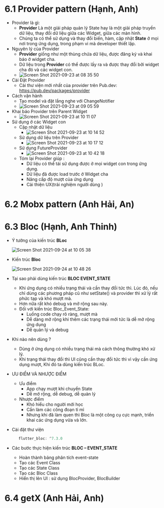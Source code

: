 # 6.1 Provider pattern (Hạnh, Anh)
- Provider là gì:
  - **Provider** Là một giải pháp quản lý State hay là một giải pháp truyền dữ liệu, thay đổi dữ liệu giữa các Widget, giữa các màn hình.
  - Chúng ta có thể sử dụng và thay đổi biến, hàm, cập nhật **State** ở mọi nơi trong ứng dụng, trong phạm vi mà developer thiết lập.
- Nguyên lý của Provider
  - **Provider** giống như một thùng chứa dữ liệu, được đăng ký và khai báo ở widget cha.
  - Dữ liệu trong **Provider** có thể được lấy ra và được thay đổi bởi widget cha đó và các widget con.
  - ![Screen Shot 2021-09-23 at 08 35 50](https://user-images.githubusercontent.com/55979453/134443012-1b18f5dd-358e-4fc2-9e73-4fe6880cfe81.png)
- Cài Đặt Provider
  - Cài thư viện mới nhất của provider trên Pub.dev: https://pub.dev/packages/provider 
- Cách vận hành
  - Tạo model và đặt lắng nghe với ChangeNotifier
  - ![Screen Shot 2021-09-23 at 09 05 59](https://user-images.githubusercontent.com/55979453/134444865-05083cf6-44f5-4463-9023-045b0295cb52.png)
- Khai báo Provider trên Parent Widget
  - ![Screen Shot 2021-09-23 at 10 11 07](https://user-images.githubusercontent.com/55979453/134449550-a851cf0b-61b3-4e78-ba1a-1fcb570a461c.png)
- Sử dụng ở các Widget con
  - Cập nhật dữ liệu
    - ![Screen Shot 2021-09-23 at 10 14 52](https://user-images.githubusercontent.com/55979453/134449815-096e6e85-65e4-4b64-ba80-567bc8170301.png)
  - Sử dụng dữ liệu trên Provider
    - ![Screen Shot 2021-09-23 at 10 17 12](https://user-images.githubusercontent.com/55979453/134449970-0b15767c-1681-4df4-b883-7eb4eefa8cd6.png)
  - Sử dụng FutureProvider
    - ![Screen Shot 2021-09-23 at 10 42 18](https://user-images.githubusercontent.com/55979453/134451652-6db9d4f6-7b65-48dc-a2bc-f2032d71496c.png)
  - Tóm lại Provider giúp : 
    - Dữ liệu có thể tái sử dụng được ở mọi widget con trong ứng dụng.
    - Dữ liệu đã được load trước ở Widget cha
    - Nâng cấp độ mượt của ứng dụng
    - Cải thiện UX(trải nghiệm người dùng )
# 6.2 Mobx pattern (Anh Hải, An)
# 6.3 Bloc (Hạnh, Anh Thinh)
- Ý tưởng của kiến trúc **BLoc**

  ![Screen Shot 2021-09-24 at 10 05 38](https://user-images.githubusercontent.com/55979453/134711250-4762b73d-2f46-48ea-b499-69b8c3f26c42.png)
  
- Kiến trúc **Bloc**

  ![Screen Shot 2021-09-24 at 10 48 26](https://user-images.githubusercontent.com/55979453/134711320-4692d99b-bb5b-460c-8815-daa7ad6ac75a.png)
  
- Tại sao phải dùng kiến trúc **BLOC EVENT_STATE**
  - Khi ứng dụng có nhiều trạng thái và cần thay đổi tức thì. Lúc đó, nếu chỉ dùng các phương pháp cũ như setState() và provider thì xử lý rất phức tạp và khó mượt mà.
  - Hơn nữa rất khó debug và mở rộng sau này.
  - Đối với kiến trúc Bloc_Event_State:
    - Luồng code chạy rõ ràng, mượt mà
    - Dễ dàng mở rộng khi thêm các trạng thái mới tức là dễ mở rộng ứng dụng 
    - Dễ quản lý và debug
 - Khi nào nên dùng ?
   - Dùng ở ứng dụng có nhiều trạng thái mà cách thông thường khó xử lý.
   - Khi trạng thái thay đổi thì UI cũng cần thay đổi tức thì vì vậy cần ứng dụng mượt, Khi đó ta dùng kiến trúc BLoc.
 - ƯU ĐIỂM VÀ NHƯỢC ĐIỂM
   - Ưu điểm
     - App chạy mượt khi chuyển State 
     - Dễ mở rộng, dễ debug, dễ quản lý 
   - Nhược điểm
     - Khó hiểu cho người mới học
     - Cần làm các công đoạn tỉ mỉ
     - Nhưng khi đã làm quen thì Bloc là một công cụ cực mạnh, triển khai các ứng dụng vừa và lớn.
 - Cài đặt thư viện
   ```javascript
      flutter_bloc: ^7.3.0
   ```
 - Các bước thực hiện kiến trúc **BLOC – EVENT_STATE**
   - Hoàn thành bảng phân tích event-state
   - Tạo các Event Class
   - Tạo các State Class
   - Tạo các Bloc Class
   - Hiển thị lên UI : sử dụng BlocProvider, BlocBuilder
# 6.4 getX (Anh Hải, Anh)
